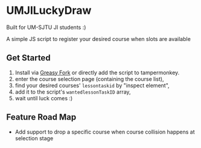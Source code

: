 # UMJILuckyDraw
Built for UM-SJTU JI students :)

A simple JS script to register your desired course when slots are available

## Get Started
1. Install via [Greasy Fork](https://greasyfork.org/zh-TW/scripts/420920-umji-lucky-draw) or directly add the script to tampermonkey.
2. enter the course selection page (containing the course list), 
3. find your desired courses' ```lessontaskid``` by "inspect element",
6. add it to the script's ```wantedlessonTaskID``` array,
7. wait until luck comes :)

## Feature Road Map
- Add support to drop a specific course when course collision happens at selection stage
